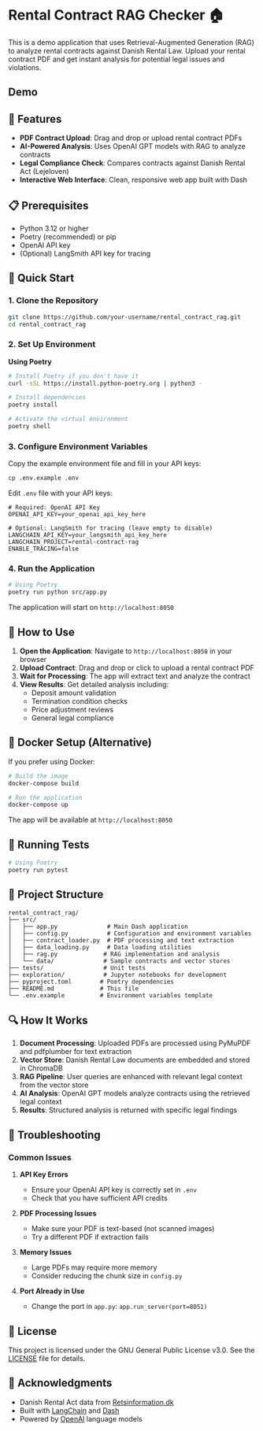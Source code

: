 # Rental Contract RAG Checker 🏠

This is a demo application that uses Retrieval-Augmented Generation (RAG) to analyze rental contracts against Danish Rental Law. Upload your rental contract PDF and get instant analysis for potential legal issues and violations.

## Demo


## 🚀 Features

- **PDF Contract Upload**: Drag and drop or upload rental contract PDFs
- **AI-Powered Analysis**: Uses OpenAI GPT models with RAG to analyze contracts
- **Legal Compliance Check**: Compares contracts against Danish Rental Act (Lejeloven)
- **Interactive Web Interface**: Clean, responsive web app built with Dash


## 📋 Prerequisites

- Python 3.12 or higher
- Poetry (recommended) or pip
- OpenAI API key
- (Optional) LangSmith API key for tracing

## 🔧 Quick Start

### 1. Clone the Repository

```bash
git clone https://github.com/your-username/rental_contract_rag.git
cd rental_contract_rag
```

### 2. Set Up Environment

**Using Poetry**
```bash
# Install Poetry if you don't have it
curl -sSL https://install.python-poetry.org | python3 -

# Install dependencies
poetry install

# Activate the virtual environment
poetry shell
```

### 3. Configure Environment Variables

Copy the example environment file and fill in your API keys:

```bash
cp .env.example .env
```

Edit `.env` file with your API keys:
```env
# Required: OpenAI API Key
OPENAI_API_KEY=your_openai_api_key_here

# Optional: LangSmith for tracing (leave empty to disable)
LANGCHAIN_API_KEY=your_langsmith_api_key_here
LANGCHAIN_PROJECT=rental-contract-rag
ENABLE_TRACING=false
```

### 4. Run the Application

```bash
# Using Poetry
poetry run python src/app.py
```

The application will start on `http://localhost:8050`

## 📖 How to Use

1. **Open the Application**: Navigate to `http://localhost:8050` in your browser
2. **Upload Contract**: Drag and drop or click to upload a rental contract PDF
3. **Wait for Processing**: The app will extract text and analyze the contract
4. **View Results**: Get detailed analysis including:
   - Deposit amount validation
   - Termination condition checks
   - Price adjustment reviews
   - General legal compliance

## 🐳 Docker Setup (Alternative)

If you prefer using Docker:

```bash
# Build the image
docker-compose build

# Run the application
docker-compose up
```

The app will be available at `http://localhost:8050`

## 🧪 Running Tests

```bash
# Using Poetry
poetry run pytest
```

## 📁 Project Structure

```
rental_contract_rag/
├── src/
│   ├── app.py              # Main Dash application
│   ├── config.py           # Configuration and environment variables
│   ├── contract_loader.py  # PDF processing and text extraction
│   ├── data_loading.py     # Data loading utilities
│   ├── rag.py             # RAG implementation and analysis
│   └── data/              # Sample contracts and vector stores
├── tests/                 # Unit tests
├── exploration/           # Jupyter notebooks for development
├── pyproject.toml        # Poetry dependencies
├── README.md             # This file
└── .env.example          # Environment variables template
```

## 🔍 How It Works

1. **Document Processing**: Uploaded PDFs are processed using PyMuPDF and pdfplumber for text extraction
2. **Vector Store**: Danish Rental Law documents are embedded and stored in ChromaDB
3. **RAG Pipeline**: User queries are enhanced with relevant legal context from the vector store
4. **AI Analysis**: OpenAI GPT models analyze contracts using the retrieved legal context
5. **Results**: Structured analysis is returned with specific legal findings

## 🚨 Troubleshooting

### Common Issues

1. **API Key Errors**
   - Ensure your OpenAI API key is correctly set in `.env`
   - Check that you have sufficient API credits

2. **PDF Processing Issues**
   - Make sure your PDF is text-based (not scanned images)
   - Try a different PDF if extraction fails

3. **Memory Issues**
   - Large PDFs may require more memory
   - Consider reducing the chunk size in `config.py`

4. **Port Already in Use**
   - Change the port in `app.py`: `app.run_server(port=8051)`


## 📄 License

This project is licensed under the GNU General Public License v3.0. See the [LICENSE](LICENSE) file for details.

## 🙏 Acknowledgments

- Danish Rental Act data from [Retsinformation.dk](https://www.retsinformation.dk/eli/lta/2023/1793)
- Built with [LangChain](https://langchain.com/) and [Dash](https://dash.plotly.com/)
- Powered by [OpenAI](https://openai.com/) language models